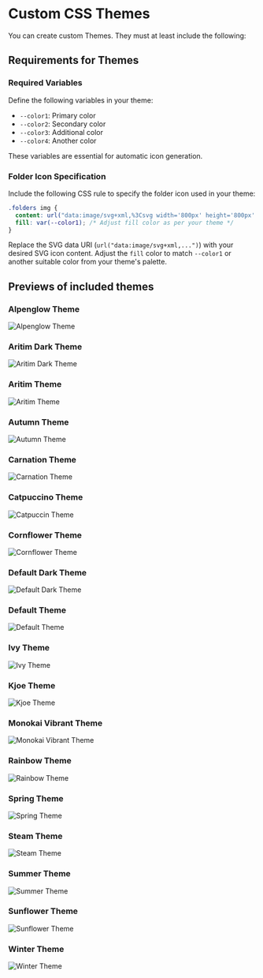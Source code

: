 # Custom CSS Themes

You can create custom Themes. They must at least include the following:

## Requirements for Themes

### Required Variables

Define the following variables in your theme:

- `--color1`: Primary color
- `--color2`: Secondary color
- `--color3`: Additional color
- `--color4`: Another color

These variables are essential for automatic icon generation.

### Folder Icon Specification

Include the following CSS rule to specify the folder icon used in your theme:

```css
.folders img {
  content: url("data:image/svg+xml,%3Csvg width='800px' height='800px' viewBox='0 0 1024 1024' class='icon' version='1.1' xmlns='http://www.w3.org/2000/svg' fill='%23000000'%3E%3Cg id='SVGRepo_bgCarrier' stroke-width='0' /%3E%3Cg id='SVGRepo_tracerCarrier' stroke-linecap='round' stroke-linejoin='round' /%3E%3Cg id='SVGRepo_iconCarrier'%3E%3Cpath d='M853.333333 256H469.333333l-85.333333-85.333333H170.666667c-46.933333 0-85.333333 38.4-85.333334 85.333333v170.666667h853.333334v-85.333334c0-46.933333-38.4-85.333333-85.333334-85.333333z' fill='%233674e7' /%3E%3Cpath d='M853.333333 256H170.666667c-46.933333 0-85.333333 38.4-85.333334 85.333333v426.666667c0 46.933333 38.4 85.333333 85.333334 85.333333h682.666666c46.933333 0 85.333333-38.4 85.333334-85.333333V341.333333c0-46.933333-38.4-85.333333-85.333334-85.333333z' fill='%236495ed' /%3E%3C/g%3E%3C/svg%3E");
  fill: var(--color1); /* Adjust fill color as per your theme */
}
```

Replace the SVG data URI (`url("data:image/svg+xml,...")`) with your desired SVG icon content. Adjust the `fill` color to match `--color1` or another suitable color from your theme's palette.

## Previews of included themes

### Alpenglow Theme

![Alpenglow Theme](screenshots/alpenglow.png)

### Aritim Dark Theme

![Aritim Dark Theme](screenshots/aritim-dark.png)

### Aritim Theme

![Aritim Theme](screenshots/aritim.png)

### Autumn Theme

![Autumn Theme](screenshots/autumn.png)

### Carnation Theme

![Carnation Theme](screenshots/carnation.png)

### Catpuccino Theme

![Catpuccin Theme](screenshots/catpuccin.png)

### Cornflower Theme

![Cornflower Theme](screenshots/cornflower.png)

### Default Dark Theme

![Default Dark Theme](screenshots/default-dark.png)

### Default Theme

![Default Theme](screenshots/default.png)

### Ivy Theme

![Ivy Theme](screenshots/ivy.png)

### Kjoe Theme

![Kjoe Theme](screenshots/kjoe.png)

### Monokai Vibrant Theme

![Monokai Vibrant Theme](screenshots/monokai-vibrant.png)

### Rainbow Theme

![Rainbow Theme](screenshots/rainbow.png)

### Spring Theme

![Spring Theme](screenshots/spring.png)

### Steam Theme

![Steam Theme](screenshots/steam.png)

### Summer Theme

![Summer Theme](screenshots/summer.png)

### Sunflower Theme

![Sunflower Theme](screenshots/sunflower.png)

### Winter Theme

![Winter Theme](screenshots/winter.png)
